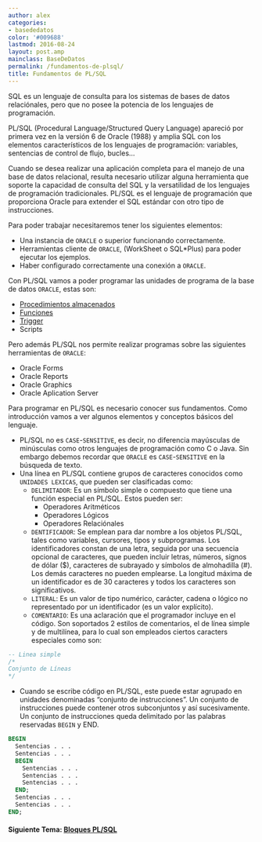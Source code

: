 ```yaml
---
author: alex
categories:
- basededatos
color: '#009688'
lastmod: 2016-08-24
layout: post.amp
mainclass: BaseDeDatos
permalink: /fundamentos-de-plsql/
title: Fundamentos de PL/SQL
---
```


SQL es un lenguaje de consulta para los sistemas de bases de datos relaciónales, pero que no posee la potencia de los lenguajes de programación.

PL/SQL (Procedural Language/Structured Query Language) apareció por primera vez en la versión 6 de Oracle (1988) y amplia SQL con los elementos característicos de los lenguajes de programación: variables, sentencias de control de flujo, bucles&#8230;

Cuando se desea realizar una aplicación completa para el manejo de una base de datos relacional, resulta necesario utilizar alguna herramienta que soporte la capacidad de consulta del SQL y la versatilidad de los lenguajes de programación tradicionales. PL/SQL es el lenguaje de programación que proporciona Oracle para extender el SQL estándar con otro tipo de instrucciones.

<!--more-->


Para poder trabajar necesitaremos tener los siguientes elementos:

  * Una instancia de `ORACLE` o superior funcionando correctamente.
  * Herramientas cliente de `ORACLE`, (WorkSheet o SQL*Plus) para poder ejecutar los ejemplos.
  * Haber configurado correctamente una conexión a `ORACLE`.

Con PL/SQL vamos a poder programar las unidades de programa de la base de datos `ORACLE`, estas son:

  * [Procedimientos almacenados][1]
  * [Funciones][1]
  * [Trigger][2]
  * Scripts

Pero además PL/SQL nos permite realizar programas sobre las siguientes herramientas de `ORACLE`:

  * Oracle Forms
  * Oracle Reports
  * Oracle Graphics
  * Oracle Aplication Server

Para programar en PL/SQL es necesario conocer sus fundamentos.  Como introducción vamos a ver algunos elementos y conceptos básicos del lenguaje.

* PL/SQL no es `CASE`-`SENSITIVE`, es decir, no diferencia mayúsculas de minúsculas como otros lenguajes de programación como C o Java. Sin embargo debemos recordar que `ORACLE` es `CASE`-`SENSITIVE` en la búsqueda de texto.
* Una línea en PL/SQL contiene grupos de caracteres conocidos como `UNIDADES LEXICAS`, que pueden ser clasificadas como:
  * `DELIMITADOR`: Es un símbolo simple o compuesto que tiene una función especial&nbsp;en PL/SQL. Estos pueden ser:
    * Operadores Aritméticos
    * Operadores Lógicos
    * Operadores Relaciónales
  * `DENTIFICADOR`: Se emplean para dar nombre a los objetos PL/SQL, tales como&nbsp;variables, cursores, tipos y subprogramas.  Los identificadores constan de una letra, seguida por una secuencia opcional&nbsp;de caracteres, que pueden incluir letras, números, signos de dólar ($), caracteres de&nbsp;subrayado y símbolos de almohadilla (#). Los demás caracteres no pueden&nbsp;emplearse. La longitud máxima de un identificador es de 30 caracteres y todos los&nbsp;caracteres son significativos.
  * `LITERAL`: Es un valor de tipo numérico, carácter, cadena o lógico no representado&nbsp;por un identificador (es un valor explícito).
  * `COMENTARIO`: Es una aclaración que el programador incluye en el código. Son&nbsp;soportados 2 estilos de comentarios, el de línea simple y de multilínea, para lo cual&nbsp;son empleados ciertos caracters especiales como son:

```sql
-- Linea simple
/*
Conjunto de Líneas
*/
```

* Cuando se escribe código en PL/SQL, este puede estar agrupado en unidades denominadas&nbsp;“conjunto de instrucciones”. Un conjunto de instrucciones puede contener otros subconjuntos y&nbsp;así sucesivamente.  Un conjunto de instrucciones queda delimitado por las palabras reservadas `BEGIN` y END.

```sql
BEGIN
  Sentencias . . .
  Sentencias . . .
  BEGIN
    Sentencias . . .
    Sentencias . . .
    Sentencias . . .
  END;
  Sentencias . . .
  Sentencias . . .
END;
```

#### Siguiente Tema: [Bloques PL/SQL][3]

 [1]: https://elbauldelprogramador.com/plsql-procedimientos-y-funciones/
 [2]: https://elbauldelprogramador.com/plsql-disparadores-o-triggers/
 [3]: https://elbauldelprogramador.com/bloques-plsql/